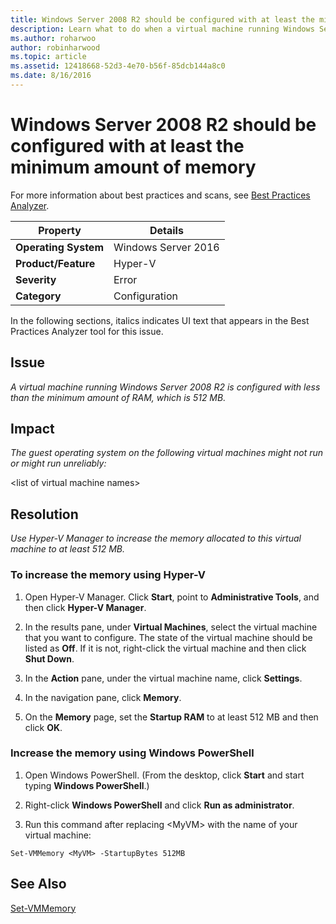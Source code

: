 ```yaml
---
title: Windows Server 2008 R2 should be configured with at least the minimum amount of memory
description: Learn what to do when a virtual machine running Windows Server 2008 R2 is configured with less than the minimum amount of RAM, which is 512 MB.
ms.author: roharwoo
author: robinharwood
ms.topic: article
ms.assetid: 12418668-52d3-4e70-b56f-85dcb144a8c0
ms.date: 8/16/2016
---
```

# Windows Server 2008 R2 should be configured with at least the minimum amount of memory

>

For more information about best practices and scans, see [Best Practices Analyzer](/previous-versions/windows/it-pro/windows-server-2008-R2-and-2008/dd759260(v=ws.11)).

|Property|Details|
|-|-|
|**Operating System**|Windows Server 2016|
|**Product/Feature**|Hyper-V|
|**Severity**|Error|
|**Category**|Configuration|

In the following sections, italics indicates UI text that appears in the Best Practices Analyzer tool for this issue.

## Issue

*A virtual machine running Windows Server 2008 R2 is configured with less than the minimum amount of RAM, which is 512 MB.*

## Impact

*The guest operating system on the following virtual machines might not run or might run unreliably:*


\<list of virtual machine names>

## Resolution

*Use Hyper-V Manager to increase the memory allocated to this virtual machine to at least 512 MB.*

### To increase the memory using Hyper-V

1.  Open Hyper-V Manager. Click **Start**, point to **Administrative Tools**, and then click **Hyper-V Manager**.

2.  In the results pane, under **Virtual Machines**, select the virtual machine that you want to configure. The state of the virtual machine should be listed as **Off**. If it is not, right-click the virtual machine and then click **Shut Down**.

3.  In the **Action** pane, under the virtual machine name, click **Settings**.

4.  In the navigation pane, click **Memory**.

5.  On the **Memory** page, set the **Startup RAM** to at least 512 MB and then click **OK**.

### Increase the memory using Windows PowerShell

1.  Open Windows PowerShell. (From the desktop, click **Start** and start typing **Windows PowerShell**.)

2.  Right-click **Windows PowerShell** and click **Run as administrator**.

3.  Run this command after replacing \<MyVM> with the name  of your virtual machine:

```
Set-VMMemory <MyVM> -StartupBytes 512MB
```

## See Also
[Set-VMMemory](/powershell/module/hyper-v/set-vmmemory)
